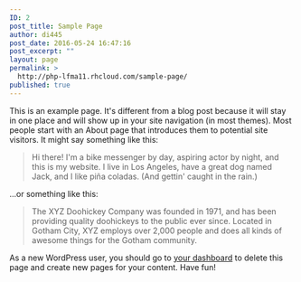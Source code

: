 ```yaml
---
ID: 2
post_title: Sample Page
author: di445
post_date: 2016-05-24 16:47:16
post_excerpt: ""
layout: page
permalink: >
  http://php-lfma11.rhcloud.com/sample-page/
published: true
---
```

This is an example page. It's different from a blog post because it will stay in one place and will show up in your site navigation (in most themes). Most people start with an About page that introduces them to potential site visitors. It might say something like this:

<blockquote>Hi there! I'm a bike messenger by day, aspiring actor by night, and this is my website. I live in Los Angeles, have a great dog named Jack, and I like pi&#241;a coladas. (And gettin' caught in the rain.)</blockquote>

...or something like this:

<blockquote>The XYZ Doohickey Company was founded in 1971, and has been providing quality doohickeys to the public ever since. Located in Gotham City, XYZ employs over 2,000 people and does all kinds of awesome things for the Gotham community.</blockquote>

As a new WordPress user, you should go to <a href="http://php-lfma11.rhcloud.com/wp-admin/">your dashboard</a> to delete this page and create new pages for your content. Have fun!